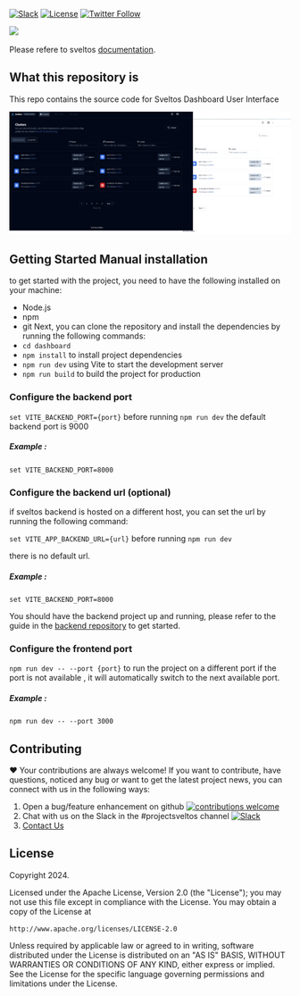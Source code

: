 [![Slack](https://img.shields.io/badge/join%20slack-%23projectsveltos-brighteen)](https://join.slack.com/t/projectsveltos/shared_invite/zt-1hraownbr-W8NTs6LTimxLPB8Erj8Q6Q)
[![License](https://img.shields.io/badge/license-Apache-blue.svg)](LICENSE)
[![Twitter Follow](https://img.shields.io/twitter/follow/projectsveltos?style=social)](https://twitter.com/projectsveltos)

<img src="https://raw.githubusercontent.com/projectsveltos/sveltos/main/docs/assets/logo.png" width="200">

Please refere to sveltos [documentation](https://projectsveltos.github.io/sveltos/).

## What this repository is

This repo contains the source code for Sveltos Dashboard User Interface

![interface](./public/readme-img.png)

## Getting Started Manual installation

to get started with the project, you need to have the following installed on your machine:

- Node.js
- npm
- git
  Next, you can clone the repository and install the dependencies by running the following commands:
- `cd dashboard`
- `npm install` to install project dependencies
- `npm run dev` using Vite to start the development server
- `npm run build` to build the project for production

### Configure the backend port

`set VITE_BACKEND_PORT={port}` before running `npm run dev`
the default backend port is 9000

##### Example :

`set VITE_BACKEND_PORT=8000`

### Configure the backend url (optional)

if sveltos backend is hosted on a different host, you can set the url by running the following command:

`set VITE_APP_BACKEND_URL={url}` before running `npm run dev`

there is no default url.

##### Example :

`set VITE_BACKEND_PORT=8000`

You should have the backend project up and running, please refer to the guide in the [backend repository](https://github.com/projectsveltos/ui-backend) to get started.

### Configure the frontend port

`npm run dev -- --port {port}` to run the project on a different port
if the port is not available , it will automatically switch to the next available port.

##### Example :

`npm run dev -- --port 3000`

## Contributing

❤️ Your contributions are always welcome! If you want to contribute, have questions, noticed any bug or want to get the latest project news, you can connect with us in the following ways:

1. Open a bug/feature enhancement on github [![contributions welcome](https://img.shields.io/badge/contributions-welcome-brightgreen.svg?style=flat)](https://github.com/projectsveltos/dashboard/issues)
2. Chat with us on the Slack in the #projectsveltos channel [![Slack](https://img.shields.io/badge/join%20slack-%23projectsveltos-brighteen)](https://join.slack.com/t/projectsveltos/shared_invite/zt-1hraownbr-W8NTs6LTimxLPB8Erj8Q6Q)
3. [Contact Us](mailto:support@projectsveltos.io)

## License

Copyright 2024.

Licensed under the Apache License, Version 2.0 (the "License");
you may not use this file except in compliance with the License.
You may obtain a copy of the License at

    http://www.apache.org/licenses/LICENSE-2.0

Unless required by applicable law or agreed to in writing, software
distributed under the License is distributed on an "AS IS" BASIS,
WITHOUT WARRANTIES OR CONDITIONS OF ANY KIND, either express or implied.
See the License for the specific language governing permissions and
limitations under the License.
